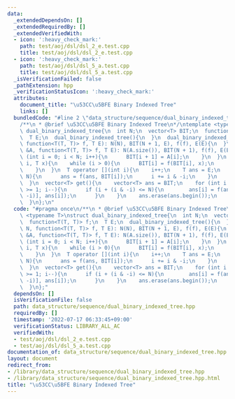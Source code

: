 ```yaml
---
data:
  _extendedDependsOn: []
  _extendedRequiredBy: []
  _extendedVerifiedWith:
  - icon: ':heavy_check_mark:'
    path: test/aoj/dsl/dsl_2_e.test.cpp
    title: test/aoj/dsl/dsl_2_e.test.cpp
  - icon: ':heavy_check_mark:'
    path: test/aoj/dsl/dsl_5_a.test.cpp
    title: test/aoj/dsl/dsl_5_a.test.cpp
  _isVerificationFailed: false
  _pathExtension: hpp
  _verificationStatusIcon: ':heavy_check_mark:'
  attributes:
    document_title: "\u53CC\u5BFE Binary Indexed Tree"
    links: []
  bundledCode: "#line 2 \"data_structure/sequence/dual_binary_indexed_tree.hpp\"\n\
    /**\n * @brief \u53CC\u5BFE Binary Indexed Tree\n*/\ntemplate <typename T>\nstruct\
    \ dual_binary_indexed_tree{\n  int N;\n  vector<T> BIT;\n  function<T(T, T)> f;\n\
    \  T E;\n  dual_binary_indexed_tree(){\n  }\n  dual_binary_indexed_tree(int N,\
    \ function<T(T, T)> f, T E): N(N), BIT(N + 1, E), f(f), E(E){\n  }\n  dual_binary_indexed_tree(vector<T>\
    \ &A, function<T(T, T)> f, T E): N(A.size()), BIT(N + 1), f(f), E(E){\n    for\
    \ (int i = 0; i < N; i++){\n      BIT[i + 1] = A[i];\n    }\n  }\n  void add(int\
    \ i, T x){\n    while (i > 0){\n      BIT[i] = f(BIT[i], x);\n      i -= i & -i;\n\
    \    }\n  }\n  T operator [](int i){\n    i++;\n    T ans = E;\n    while (i <=\
    \ N){\n      ans = f(ans, BIT[i]);\n      i += i & -i;\n    }\n    return ans;\n\
    \  }\n  vector<T> get(){\n    vector<T> ans = BIT;\n    for (int i = N - 1; i\
    \ >= 1; i--){\n      if (i + (i & -i) <= N){\n        ans[i] = f(ans[i + (i &\
    \ -i)], ans[i]);\n      }\n    }\n    ans.erase(ans.begin());\n    return ans;\n\
    \  }\n};\n"
  code: "#pragma once\n/**\n * @brief \u53CC\u5BFE Binary Indexed Tree\n*/\ntemplate\
    \ <typename T>\nstruct dual_binary_indexed_tree{\n  int N;\n  vector<T> BIT;\n\
    \  function<T(T, T)> f;\n  T E;\n  dual_binary_indexed_tree(){\n  }\n  dual_binary_indexed_tree(int\
    \ N, function<T(T, T)> f, T E): N(N), BIT(N + 1, E), f(f), E(E){\n  }\n  dual_binary_indexed_tree(vector<T>\
    \ &A, function<T(T, T)> f, T E): N(A.size()), BIT(N + 1), f(f), E(E){\n    for\
    \ (int i = 0; i < N; i++){\n      BIT[i + 1] = A[i];\n    }\n  }\n  void add(int\
    \ i, T x){\n    while (i > 0){\n      BIT[i] = f(BIT[i], x);\n      i -= i & -i;\n\
    \    }\n  }\n  T operator [](int i){\n    i++;\n    T ans = E;\n    while (i <=\
    \ N){\n      ans = f(ans, BIT[i]);\n      i += i & -i;\n    }\n    return ans;\n\
    \  }\n  vector<T> get(){\n    vector<T> ans = BIT;\n    for (int i = N - 1; i\
    \ >= 1; i--){\n      if (i + (i & -i) <= N){\n        ans[i] = f(ans[i + (i &\
    \ -i)], ans[i]);\n      }\n    }\n    ans.erase(ans.begin());\n    return ans;\n\
    \  }\n};"
  dependsOn: []
  isVerificationFile: false
  path: data_structure/sequence/dual_binary_indexed_tree.hpp
  requiredBy: []
  timestamp: '2022-07-17 06:33:45+09:00'
  verificationStatus: LIBRARY_ALL_AC
  verifiedWith:
  - test/aoj/dsl/dsl_2_e.test.cpp
  - test/aoj/dsl/dsl_5_a.test.cpp
documentation_of: data_structure/sequence/dual_binary_indexed_tree.hpp
layout: document
redirect_from:
- /library/data_structure/sequence/dual_binary_indexed_tree.hpp
- /library/data_structure/sequence/dual_binary_indexed_tree.hpp.html
title: "\u53CC\u5BFE Binary Indexed Tree"
---
```

